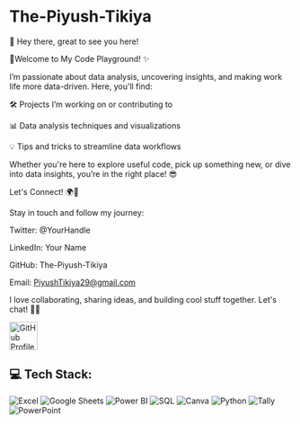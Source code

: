 # The-Piyush-Tikiya

👋 Hey there, great to see you here!

 🚀Welcome to My Code Playground! ✨

  I’m passionate about data analysis, uncovering insights, and making work life more data-driven. Here, you'll find:

 🛠️ Projects I’m working on or contributing to
 
 📊 Data analysis techniques and visualizations

 💡 Tips and tricks to streamline data workflows

  Whether you're here to explore useful code, pick up something new, or dive into data insights, you’re in the right place! 😎

 Let's Connect! 🌍🔗
 
 Stay in touch and follow my journey:

 Twitter: @YourHandle

 LinkedIn: Your Name

 GitHub: The-Piyush-Tikiya

 Email: PiyushTikiya29@gmail.com

I love collaborating, sharing ideas, and building cool stuff together. Let's chat! 💬✨

<a href="https://github.com/YOUR_USERNAME" target="_blank">
    <img src="https://github.githubassets.com/images/modules/logos_page/GitHub-Mark.png" alt="GitHub Profile" width="50">
</a>







## 💻 Tech Stack:  

![Excel](https://img.shields.io/badge/Excel-217346?logo=microsoft-excel&logoColor=white)
![Google Sheets](https://img.shields.io/badge/Google%20Sheets-34A853?logo=google-sheets&logoColor=white)
![Power BI](https://img.shields.io/badge/Power%20BI-F2C811?logo=powerbi&logoColor=black) 
![SQL](https://img.shields.io/badge/SQL-4479A1?logo=microsoft-sql-server&logoColor=white) 
![Canva](https://img.shields.io/badge/Canva-00C4CC?logo=canva&logoColor=white)
![Python](https://img.shields.io/badge/Python-3776AB?logo=python&logoColor=white) 
![Tally](https://img.shields.io/badge/Tally-FF6F00?logo=tally&logoColor=white)
![PowerPoint](https://img.shields.io/badge/PowerPoint-B7472A?logo=microsoft-powerpoint&logoColor=white)


